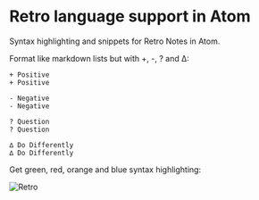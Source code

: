 # Retro language support in Atom

Syntax highlighting and snippets for Retro Notes in Atom.

Format like markdown lists but with +, -, ? and ∆:

```
+ Positive
+ Positive

- Negative
- Negative

? Question
? Question

∆ Do Differently
∆ Do Differently
```

Get green, red, orange and blue syntax highlighting:

![Retro](https://cloud.githubusercontent.com/assets/475255/2598545/0a0c9b70-baca-11e3-913f-7600bb200ea9.png)
